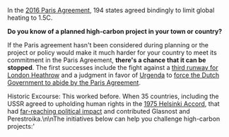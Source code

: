 In the [2016 Paris Agreement](https://en.wikipedia.org/wiki/Paris_Agreement), 194 states agreed bindingly to limit global heating to 1.5C.

**Do you know of a planned high-carbon project in your town or country?**

If the Paris agreement hasn't been considered during planning or the project or policy would make it much harder for your country to meet its commitment in the Paris Agreement, **there's a chance that it can be stopped**. The first successes include the fight against a [third runway for London Heathrow](https://www.theguardian.com/environment/2020/feb/27/heathrow-third-runway-ruled-illegal-over-climate-change) and a judgment in favor of [Urgenda](https://www.urgenda.nl) to [force the Dutch Government to abide by the Paris Agreement](https://www.urgenda.nl/en/themas/climate-case/).

Historic Excourse: This worked before. When 35 countries, including the USSR agreed to upholding human rights in the [1975 Helsinki Accord](https://en.wikipedia.org/wiki/Helsinki_Accords), that had [far-reaching political impact](https://en.wikipedia.org/wiki/Helsinki_Accords#Reception_and_impact) and contributed Glasnost and Perestroika.\n\nThe initiatives below can help you challenge high-carbon projects:'
